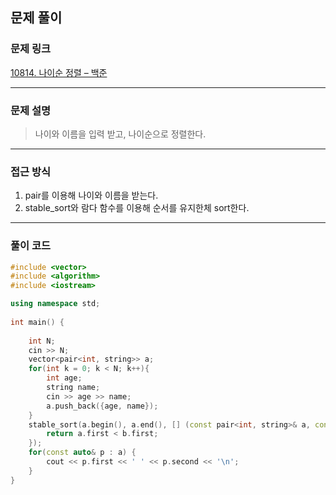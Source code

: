 ##  문제 풀이

###  문제 링크  
[10814. 나이순 정렬 – 백준](https://www.acmicpc.net/problem/10814)

---

###  문제 설명  
> 나이와 이름을 입력 받고, 나이순으로 정렬한다.
---

###  접근 방식  
1. pair를 이용해 나이와 이름을 받는다.
2. stable_sort와 람다 함수를 이용해 순서를 유지한체 sort한다.
---

### 풀이 코드

```cpp
#include <vector>
#include <algorithm>
#include <iostream>

using namespace std;
  
int main() {
    
    int N;
    cin >> N;
    vector<pair<int, string>> a;
    for(int k = 0; k < N; k++){
        int age;
        string name;
        cin >> age >> name;
        a.push_back({age, name});
    }
    stable_sort(a.begin(), a.end(), [] (const pair<int, string>& a, const pair<int, string>& b){
        return a.first < b.first;
    });
    for(const auto& p : a) {
        cout << p.first << ' ' << p.second << '\n';
    }
}
```

